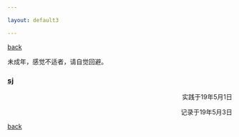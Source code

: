 ```yaml
---

layout: default3

---
```


<p style="text-align:left"><a href="../index.html">back</a></p>

<p>未成年，感觉不适者，请自觉回避。</p>

### [sj](./docs-sj-1.md)
<p style="text-align:right">实践于19年5月1日</p>
<p style="text-align:right">记录于19年5月3日</p>

<p style="text-align:left"><a href="../index.html">back</a></p>
